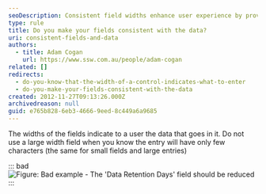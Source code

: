 ```yaml
---
seoDescription: Consistent field widths enhance user experience by providing clear data entry guidelines.
type: rule
title: Do you make your fields consistent with the data?
uri: consistent-fields-and-data
authors:
  - title: Adam Cogan
    url: https://www.ssw.com.au/people/adam-cogan
related: []
redirects:
  - do-you-know-that-the-width-of-a-control-indicates-what-to-enter
  - do-you-make-your-fields-consistent-with-the-data
created: 2012-11-27T09:13:26.000Z
archivedreason: null
guid: e765b828-6eb3-4666-9eed-8c449a6a9685
---
```


The widths of the fields indicate to a user the data that goes in it. Do not use a large width field when you know the entry will have only few characters (the same for small fields and large entries)

<!--endintro-->

::: bad  
![Figure: Bad example - The 'Data Retention Days' field should be reduced](/field-width.jpg)  
:::
